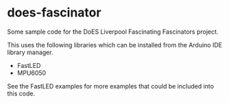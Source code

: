 # does-fascinator

Some sample code for the DoES Liverpool Fascinating Fascinators project.

This uses the following libraries which can be installed from the 
Arduino IDE library manager.

- FastLED
- MPU6050

See the FastLED examples for more examples that could be included into 
this code.
